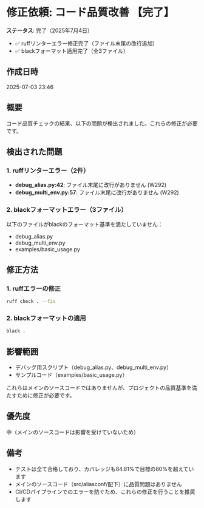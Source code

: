 # 修正依頼: コード品質改善 【完了】

**ステータス**: 完了（2025年7月4日）
- ✅ ruffリンターエラー修正完了（ファイル末尾の改行追加）
- ✅ blackフォーマット適用完了（全3ファイル）

## 作成日時
2025-07-03 23:46

## 概要
コード品質チェックの結果、以下の問題が検出されました。これらの修正が必要です。

## 検出された問題

### 1. ruffリンターエラー（2件）
- **debug_alias.py:42**: ファイル末尾に改行がありません (W292)
- **debug_multi_env.py:57**: ファイル末尾に改行がありません (W292)

### 2. blackフォーマットエラー（3ファイル）
以下のファイルがblackのフォーマット基準を満たしていません：
- debug_alias.py
- debug_multi_env.py
- examples/basic_usage.py

## 修正方法

### 1. ruffエラーの修正
```bash
ruff check . --fix
```

### 2. blackフォーマットの適用
```bash
black .
```

## 影響範囲
- デバッグ用スクリプト（debug_alias.py、debug_multi_env.py）
- サンプルコード（examples/basic_usage.py）

これらはメインのソースコードではありませんが、プロジェクトの品質基準を満たすために修正が必要です。

## 優先度
中（メインのソースコードは影響を受けていないため）

## 備考
- テストは全て合格しており、カバレッジも84.81%で目標の80%を超えています
- メインのソースコード（src/aliasconf/配下）に品質問題はありません
- CI/CDパイプラインでのエラーを防ぐため、これらの修正を行うことを推奨します